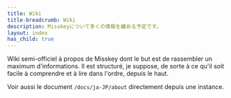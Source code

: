 ```yaml
---
title: Wiki
title-breadcrumb: Wiki
description: Misskeyについて多くの情報を纏める予定です。
layout: index
has_child: true
---
```

Wiki semi-officiel à propos de Misskey dont le but est de rassembler un maximum d'informations.
Il est structuré, je suppose, de sorte à ce qu'il soit facile à comprendre et à lire dans l'ordre, depuis le haut.

Voir aussi le document `/docs/ja-JP/about` directement depuis une instance.
